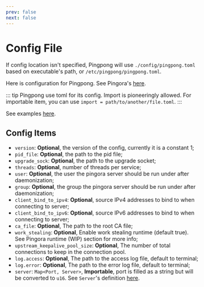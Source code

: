 ```yaml
---
prev: false
next: false
---
```


# Config File

If config location isn't specified, Pingpong will use `./config/pingpong.toml` based on executable's path, or `/etc/pingpong/pingpong.toml`.

Here is configuration for Pingpong. See Pingora's [here](https://github.com/cloudflare/pingora/blob/main/docs/user_guide/conf.md).

::: tip
Pingpong use toml for its config. Import is pioneeringly allowed. For importable item, you can use `import = path/to/another/file.toml`.
:::

See examples [here](https://github.com/Bluemangoo/Pingpong/tree/master/config).

## Config Items

- `version`: **Optional**, the version of the config, currently it is a constant 1;
- `pid_file`: **Optional**, the path to the pid file;
- `upgrade_sock`: **Optional**, the path to the upgrade socket;
- `threads`: **Optional**, number of threads per service;
- `user`: **Optional**, the user the pingora server should be run under after daemonization;
- `group`: **Optional**, the group the pingora server should be run under after daemonization;
- `client_bind_to_ipv4`: **Optional**, source IPv4 addresses to bind to when connecting to server;
- `client_bind_to_ipv6`: **Optional**, source IPv6 addresses to bind to when connecting to server;
- `ca_file`: **Optional**, The path to the root CA file;
- `work_stealing`: **Optional**, Enable work stealing runtime (default true). See Pingora runtime (WIP) section for more info;
- `upstream_keepalive_pool_size`: **Optional**, The number of total connections to keep in the connection pool.
- `log.access`: **Optional**, The path to the access log file, default to terminal;
- `log.error`: **Optional**, The path to the error log file, default to terminal;
- `server`: `Map<Port, Server>`, **Importable**, port is filled as a string but will be converted to `u16`. See `Server`'s definition [here](../server).
